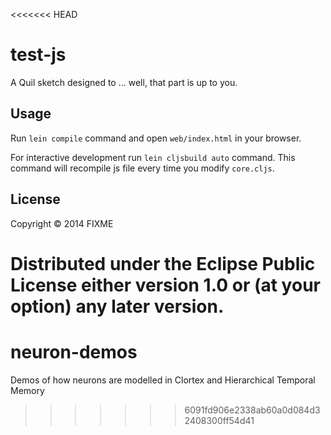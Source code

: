 <<<<<<< HEAD
# test-js

A Quil sketch designed to ... well, that part is up to you.

## Usage

Run `lein compile` command and open `web/index.html` in your browser.

For interactive development run `lein cljsbuild auto` command. This
command will recompile js file every time you modify `core.cljs`.

## License

Copyright © 2014 FIXME

Distributed under the Eclipse Public License either version 1.0 or (at
your option) any later version.
=======
neuron-demos
============

Demos of how neurons are modelled in Clortex and Hierarchical Temporal Memory
>>>>>>> 6091fd906e2338ab60a0d084d32408300ff54d41
